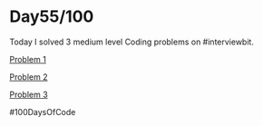 
# Day55/100

Today I solved 3 medium level Coding problems on #interviewbit.

[Problem 1](https://www.interviewbit.com/problems/noble-integer/)

[Problem 2](https://www.interviewbit.com/problems/wave-array/)

[Problem 3](https://www.interviewbit.com/problems/hotel-bookings-possible/)




#100DaysOfCode
